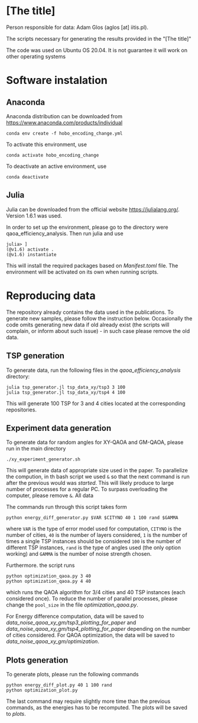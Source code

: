 # [The title]

Person responsible for data: Adam Glos (aglos [at] iitis.pl).

The scripts necessary for generating the results provided in the "[The title]"

The code was used on Ubuntu OS 20.04. It is not guarantee it will work on other operating systems

# Software instalation

## Anaconda

Anaconda distribution can be downloaded from https://www.anaconda.com/products/individual

  `conda env create -f hobo_encoding_change.yml`

To activate this environment, use
  
  `conda activate hobo_encoding_change`

To deactivate an active environment, use
  
  `conda deactivate`

## Julia

Julia can be downloaded from the official website https://julialang.org/. Version 1.6.1 was used.

In order to set up the environment, please go to the directory were qaoa_efficiency_analysis. Then run julia and use

```
julia> ]
(@v1.6) activate .
(@v1.6) instantiate
```

This will install the required packages based on _Manifest.toml_ file. The environment will be activated on its own when running scripts.

# Reproducing data

The repository already contains the data used in the publications. To generate new samples, please follow the instruction below. Occasionally the code omits generating new data if old already exist (the scripts will complain, or inform about such issue) - in such case please remove the old data.

## TSP generation
To generate data, run the following files in the _qaoa_efficiency_analysis_ directory:

```
julia tsp_generator.jl tsp_data_xy/tsp3 3 100
julia tsp_generator.jl tsp_data_xy/tsp4 4 100
```

This will generate 100 TSP for 3 and 4 cities located at the corresponding repositories.

## Experiment data generation
To generate data for random angles for XY-QAOA and GM-QAOA, please run in the main directory
```
./xy_experiment_generator.sh 
```
This will generate data of appropriate size used in the paper. To parallelize the compution, in th bash script we used `&` so that the next command is run after the previous would was _started_. This will likely produce to large number of processes for a regular PC. To surpass overloading the computer, please remove `&`. All data

The commands run through this script takes form
```
python energy_diff_generator.py $VAR $CITYNO 40 1 100 rand $GAMMA
```
where `VAR` is the type of error model used for computation, `CITYNO` is the number of cities, `40` is the number of layers considered, `1` is the number of times a single TSP instances should be considered `100` is the number of different TSP instances, `rand` is the type of angles used (the only option working) and `GAMMA` is the number of noise strength chosen.

Furthermore. the script runs
```
python optimization_qaoa.py 3 40
python optimization_qaoa.py 4 40
```
which runs the QAOA algorithm for 3/4 cities and 40 TSP instances (each considered once).  To reduce the number of parallel processes, please change the `pool_size` in the file _optimization_qaoa.py_.


For Energy difference computation, data will be saved to _data_noise_qaoa_xy_gm/tsp3_plotting_for_paper_  and _data_noise_qaoa_xy_gm/tsp4_plotting_for_paper_ depending on the number of cities considered. For QAOA optimization, the data will be saved to _data_noise_qaoa_xy_gm/optimization_.


## Plots generation

To generate plots, please run the following commands
```
python energy_diff_plot.py 40 1 100 rand
python optimization_plot.py
```
The last command may require slightly more time than the previous commands, as the energies has to be recomputed. The plots will be saved to _plots_.